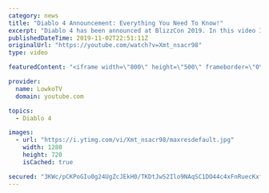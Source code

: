```yaml
---
category: news
title: "Diablo 4 Announcement: Everything You Need To Know!"
excerpt: "Diablo 4 has been announced at BlizzCon 2019. In this video I go over everything you need to know about this upcoming Blizzard Entertainment game."
publishedDateTime: 2019-11-02T22:51:11Z
originalUrl: "https://youtube.com/watch?v=Xmt_nsacr98"
type: video

featuredContent: "<iframe width=\"800\" height=\"500\" frameborder=\"0\" src=\"https://www.youtube.com/embed/Xmt_nsacr98\" allow=\"accelerometer; autoplay; encrypted-media; gyroscope; picture-in-picture\" allowfullscreen></iframe>"

provider:
  name: LowkoTV
  domain: youtube.com

topics:
  - Diablo 4

images:
  - url: "https://i.ytimg.com/vi/Xmt_nsacr98/maxresdefault.jpg"
    width: 1280
    height: 720
    isCached: true

secured: "3KWc/pCKPoGIu0g24UgZcJEkH0/TKDtJwS2Ilo9NAqSC1DO44c4xFnRuecKxfeDi5wdnq4PbEwY7bnrha1rKC3j8o6bWISw6jykXKLwf6wolZbgkilivEhhXaKLnMIgXeHg9UODkVPIk5qnHoQi/jMxlwb/iTib3G9+be/8zI7tLtZ0hRKpEzJ2PaWOLzBolQYPLl9Lun6pmCRFyKDMNxr91xxhQUCTzxE9lPpH7VqCW1XmoPsg+OK4CERaNK9+eLBxzt6FoxkARnhvEEDBjMQqF0hMyxutIwBOo7FMuk64MgokomskTZt0GPisLidP+T1vC8vCWm2GH4QczDNuEcR4WaJT533NlN2HjyLfd30/cZO7DiOsPokDiV8ufAgwNZSOoVyDuBnKx9s5kXVgRqfLoLUgnKZ1O2RvqjUAo076TRXBmpahTkpcRebC+dEtB;4WKnyIDYW2dNqWfu29HRGQ=="
---
```


